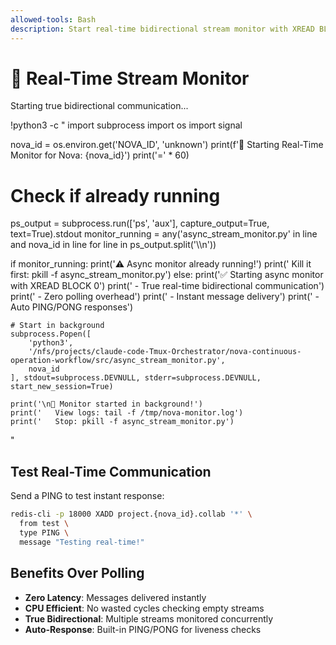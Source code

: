 ```yaml
---
allowed-tools: Bash
description: Start real-time bidirectional stream monitor with XREAD BLOCK 0
---
```


# 🚀 Real-Time Stream Monitor

Starting true bidirectional communication...

!python3 -c "
import subprocess
import os
import signal

nova_id = os.environ.get('NOVA_ID', 'unknown')
print(f'🚀 Starting Real-Time Monitor for Nova: {nova_id}')
print('=' * 60)

# Check if already running
ps_output = subprocess.run(['ps', 'aux'], capture_output=True, text=True).stdout
monitor_running = any('async_stream_monitor.py' in line and nova_id in line for line in ps_output.split('\\\n'))

if monitor_running:
    print('⚠️  Async monitor already running!')
    print('   Kill it first: pkill -f async_stream_monitor.py')
else:
    print('✅ Starting async monitor with XREAD BLOCK 0')
    print('   - True real-time bidirectional communication')
    print('   - Zero polling overhead')
    print('   - Instant message delivery')
    print('   - Auto PING/PONG responses')
    
    # Start in background
    subprocess.Popen([
        'python3',
        '/nfs/projects/claude-code-Tmux-Orchestrator/nova-continuous-operation-workflow/src/async_stream_monitor.py',
        nova_id
    ], stdout=subprocess.DEVNULL, stderr=subprocess.DEVNULL, start_new_session=True)
    
    print('\n🎯 Monitor started in background!')
    print('   View logs: tail -f /tmp/nova-monitor.log')
    print('   Stop: pkill -f async_stream_monitor.py')
"

## Test Real-Time Communication

Send a PING to test instant response:
```bash
redis-cli -p 18000 XADD project.{nova_id}.collab '*' \
  from test \
  type PING \
  message "Testing real-time!"
```

## Benefits Over Polling
- **Zero Latency**: Messages delivered instantly
- **CPU Efficient**: No wasted cycles checking empty streams  
- **True Bidirectional**: Multiple streams monitored concurrently
- **Auto-Response**: Built-in PING/PONG for liveness checks